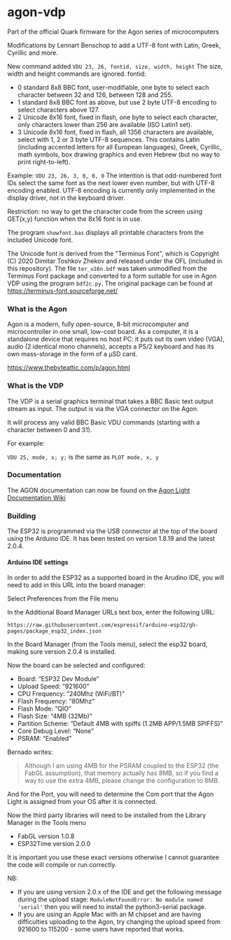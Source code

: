 # agon-vdp

Part of the official Quark firmware for the Agon series of microcomputers

Modifications by Lennart Benschop to add a UTF-8 font with Latin, Greek,
Cyrillic and more.

New command added
`VDU 23, 26, fontid, size, width, height`
The size, width and height commands are ignored. fontid:
* 0 standard 8x8 BBC font, user-modifiable, one byte to select each character
  between 32 and 126, between 128 and 255.
* 1 standard 8x8 BBC font as above, but use 2 byte UTF-8 encoding to select
  characters above 127.
* 2 Unicode 8x16 font, fixed in flash, one byte to select each character,
  only characters lower than 256 are available (ISO Latin1 set).
* 3 Unicode 8x16 font, fixed in flash, all 1356 characters are available,
  select with 1, 2 or 3 byte UTF-8 sequences. This contains Latin (including
  accented letters for all European languages), Greek, Cyrillic, math symbols,
  box drawing graphics and even Hebrew (but no way to print right-to-left).

Example: `VDU 23, 26, 3, 0, 0, 0`
The intention is that odd-numbered font IDs select the same font as the
next lower even number, but with UTF-8 encoding enabled. UTF-8 encoding
is currently only implemented in the display driver, not in the keyboard driver.

Restriction: no way to get the character code from the screen using GET(x,y)
function when the 8x16 font is in use.

The program `showfont.bas` displays all printable characters from the
included Unicode font.

The Unicode font is derived from the "Terminus Font", which is
Copyright (C) 2020 Dimitar Toshkov Zhekov and released under the OFL
(included in this repository). The file `ter_u16n.bdf` was taken
unmodified from the Terminus Font package and converted to a form
suitable for use in Agon VDP using the program `bdf2c.py`.  The
original package can be found at
https://terminus-font.sourceforge.net/

### What is the Agon

Agon is a modern, fully open-source, 8-bit microcomputer and microcontroller in one small, low-cost board. As a computer, it is a standalone device that requires no host PC: it puts out its own video (VGA), audio (2 identical mono channels), accepts a PS/2 keyboard and has its own mass-storage in the form of a µSD card.

https://www.thebyteattic.com/p/agon.html

### What is the VDP

The VDP is a serial graphics terminal that takes a BBC Basic text output stream as input. The output is via the VGA connector on the Agon.

It will process any valid BBC Basic VDU commands (starting with a character between 0 and 31).

For example:

`VDU 25, mode, x; y;` is the same as `PLOT mode, x, y` 

### Documentation

The AGON documentation can now be found on the [Agon Light Documentation Wiki](https://github.com/breakintoprogram/agon-docs/wiki)

### Building

The ESP32 is programmed via the USB connector at the top of the board using the Arduino IDE. It has been tested on version 1.8.19 and the latest 2.0.4.

#### Arduino IDE settings

In order to add the ESP32 as a supported board in the Arudino IDE, you will need to add in this URL into the board manager:

Select Preferences from the File menu

In the Additional Board Manager URLs text box, enter the following URL:

`https://raw.githubusercontent.com/espressif/arduino-esp32/gh-pages/package_esp32_index.json`

In the Board Manager (from the Tools menu), select the esp32 board, making sure version 2.0.4 is installed.

Now the board can be selected and configured:

* Board: “ESP32 Dev Module”
* Upload Speed: “921600”
* CPU Frequency: “240Mhz (WiFi/BT)”
* Flash Frequency: “80Mhz”
* Flash Mode: “QIO”
* Flash Size: “4MB (32Mb)”
* Partition Scheme: “Default 4MB with spiffs (1.2MB APP/1.5MB SPIFFS)”
* Core Debug Level: “None”
* PSRAM: “Enabled”

Bernado writes:

> Although I am using 4MB for the PSRAM coupled to the ESP32 (the FabGL assumption), that memory actually has 8MB, so if you find a way to use the extra 4MB, please change the configuration to 8MB.

And for the Port, you will need to determine the Com port that the Agon Light is assigned from your OS after it is connected.

Now the third party libraries will need to be installed from the Library Manager in the Tools menu

* FabGL version 1.0.8
* ESP32Time version 2.0.0

It is important you use these exact versions otherwise I cannot guarantee the code will compile or run correctly.

NB:

- If you are using version 2.0.x of the IDE and get the following message during the upload stage: `ModuleNotFoundError: No module named 'serial'` then you will need to install the python3-serial package.
- If you are using an Apple Mac with an M chipset and are having difficulties uploading to the Agon, try changing the upload speed from 921600 to 115200 - some users have reported that works.